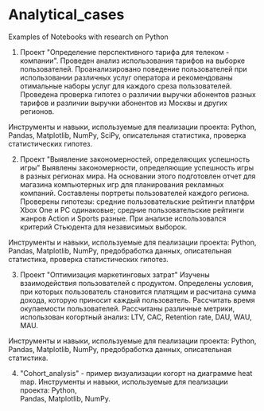 # Analytical_cases
Examples of Notebooks with research on Python

1. Проект "Определение перспективного тарифа для телеком - компании". 
Проведен анализ использования тарифов на выборке пользователей. Проанализировано поведение пользователей при использовании различных услуг оператора и рекомендованы отимальные наборы услуг для каждого среза пользователей. Проведена проверка гипотез о различии выручки абонентов разных тарифов и различии выручки абонентов из Москвы и других регионов. 

Инструменты и навыки, используемые для пеализации проекта:
  Python,  
  Pandas, 
  Matplotlib, 
  NumPy, 
  SciPy,
  описательная статистика,
  проверка статистических гипотез.
  
2. Проект "Выявление закономерностей, определяющих успешность игры"
Выявлены закономерности, определяющие успешность игры в разных регионах мира. На основании этого подготовлен отчет для магазина компьютерных игр для планирования рекламных компаний. Составлены портреты пользователей каждого региона. Проверены гипотезы: средние пользовательские рейтинги платфрм Xbox One и PC одинаковые; средние пользовательские рейтинги жанров Action и Sports разные. При анализе использовался критерий Стьюдента для независимых выборок.  

Инструменты и навыки, используемые для пеализации проекта:
  Python,  
  Pandas, 
  Matplotlib, 
  NumPy, 
  предобработка данных,
  описательная статистика,
  проверка статистических гипотез.
  
3. Проект "Оптимизация маркетинговых затрат"
Изучены взаимодействия пользователей с продуктом. Определены условия, при которых пользователь становится платящим и расчитана сумма дохода, которую приносит каждый пользователь. Рассчитать время окупаемости пользователей. Рассчитаны различные метрики, использован когортный анализ: LTV, CAC, Retention rate, DAU, WAU, MAU.

Инструменты и навыки, используемые для пеализации проекта:
  Python,  
  Pandas, 
  Matplotlib, 
  NumPy, 
  предобработка данных,
  описательная статистика.
  
4. "Cohort_analysis" - пример визуализации когорт на диаграмме heat map.
Инструменты и навыки, используемые для пеализации проекта:
  Python,  
  Pandas, 
  Matplotlib, 
  NumPy.
